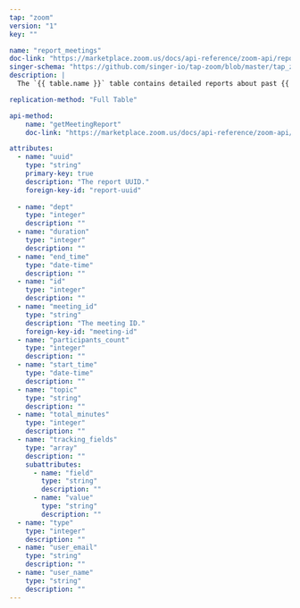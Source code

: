 ```yaml
---
tap: "zoom"
version: "1"
key: ""

name: "report_meetings"
doc-link: "https://marketplace.zoom.us/docs/api-reference/zoom-api/reports/reportmeetingdetails"
singer-schema: "https://github.com/singer-io/tap-zoom/blob/master/tap_zoom/schemas/report_meetings.json"
description: |
  The `{{ table.name }}` table contains detailed reports about past {{ integration.display_name }} meetings.

replication-method: "Full Table"

api-method:
    name: "getMeetingReport"
    doc-link: "https://marketplace.zoom.us/docs/api-reference/zoom-api/reports/reportmeetingdetails"

attributes:
  - name: "uuid"
    type: "string"
    primary-key: true
    description: "The report UUID."
    foreign-key-id: "report-uuid"
    
  - name: "dept"
    type: "integer"
    description: ""
  - name: "duration"
    type: "integer"
    description: ""
  - name: "end_time"
    type: "date-time"
    description: ""
  - name: "id"
    type: "integer"
    description: ""
  - name: "meeting_id"
    type: "string"
    description: "The meeting ID."
    foreign-key-id: "meeting-id"
  - name: "participants_count"
    type: "integer"
    description: ""
  - name: "start_time"
    type: "date-time"
    description: ""
  - name: "topic"
    type: "string"
    description: ""
  - name: "total_minutes"
    type: "integer"
    description: ""
  - name: "tracking_fields"
    type: "array"
    description: ""
    subattributes:
      - name: "field"
        type: "string"
        description: ""
      - name: "value"
        type: "string"
        description: ""
  - name: "type"
    type: "integer"
    description: ""
  - name: "user_email"
    type: "string"
    description: ""
  - name: "user_name"
    type: "string"
    description: ""
---
```

